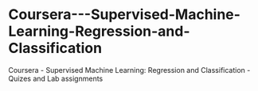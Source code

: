 # Coursera---Supervised-Machine-Learning-Regression-and-Classification
Coursera - Supervised Machine Learning: Regression and Classification - Quizes and Lab assignments 
